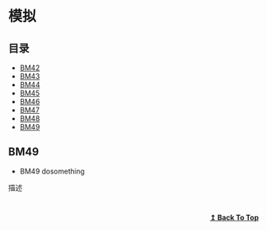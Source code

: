 # 模拟

## 目录

- [BM42](#BM42)
- [BM43](#BM43)
- [BM44](#BM44)
- [BM45](#BM45)
- [BM46](#BM46)
- [BM47](#BM47)
- [BM48](#BM48)
- [BM49](#BM49)


## BM49
* BM49 dosomething

描述
```

```
<!-- ![img]() -->
```cpp

```

<div align="right">
    <b><a href="#目录">↥ Back To Top</a></b>
</div>

